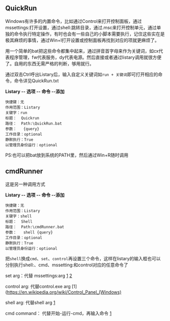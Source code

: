 ## QuickRun

Windows有许多的内置命令，比如通过Control来打开控制面板，通过mssettings:打开设置，通过shell:跳转目录，通过.msc来打开控制单元，通过单独的命令执行特定操作，有时也会有一些自己的小脚本需要执行，记住这些实在是极其麻烦的事情，通过Win+I打开设置或控制面板再找到对应的项就更麻烦了。

用一个简单的bat把这些命令都集中起来，通过拼音首字母来作为关键词，如cx代表程序管理，fw代表服务，dy代表电源。然后直接或者通过listary调用就很方便了。自用的东西无需严格的判断，够用就行。


通过双击Ctrl呼出Listary后，输入自定义关键词如`run + 关键词`即可打开相应的命令，命令详见QuickRun.txt



**Listary -- 选项 -- 命令 --添加**

```
快捷键：无
作用范围：Listary
关键字：run
标题：  Quickrun
路径：  Path:\QuickRun.bat
参数：   {query}
工作目录：optional
静默执行：True
以管理员身份运行：optional
```

PS:也可以把bat放到系统的PATH里，然后通过Win+R随时调用


## cmdRunner
这是另一种调用方式

**Listary -- 选项 -- 命令 --添加**

```
快捷键：无
作用范围：Listary
关键字：shell
标题：  Shell
路径：  Path:\cmdRunner.bat
参数：   shell {query}
工作目录：optional
静默执行：True
以管理员身份运行：optional

```

把`shell`换成`cmd`、`set`、`control`再设置三个命令，这样在listary的输入框也可以分别执行shell:、cmd、mssetting:和control对应的任意命令了



set arg：代替 mssettings:arg  [1](https://learn.microsoft.com/en-us/windows/apps/develop/launch/launch-settings-app) [2](https://ss64.com/nt/syntax-settings.html)

control arg: 代替control.exe arg [1](https://en.wikipedia.org/wiki/Control_Panel_(Windows)

shell arg: 代替shell arg [1](https://ss64.com/nt/shell.html)

cmd command： 代替开始-运行-cmd，再输入命令  [1](https://ss64.com/nt/)
